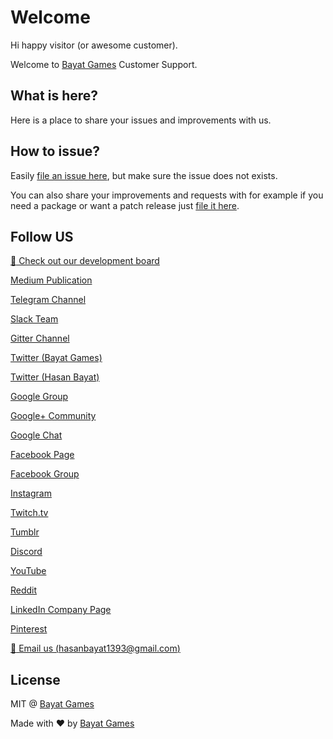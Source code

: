 # Welcome
Hi happy visitor (or awesome customer).

Welcome to [Bayat Games](https://www.assetstore.unity3d.com/en/#!/search/page=1/sortby=relevance/query=publisher:26641) Customer Support.

## What is here?
Here is a place to share your issues and improvements with us.

## How to issue?
Easily [file an issue here](https://github.com/BayatGames/Support/issues/new), but make sure the issue does not exists.

You can also share your improvements and requests with for example if you need a package or want a patch release just [file it here](https://github.com/BayatGames/Support/issues/new).

## Follow US

[:notebook: Check out our development board](https://trello.com/bayatgames)

[Medium Publication](https://medium.com/bayat-games)

[Telegram Channel](https://t.me/BayatGamesOfficial)

[Slack Team](https://bayatgames.slack.com)

[Gitter Channel](https://gitter.im/BayatGames)

[Twitter (Bayat Games)](https://twitter.com/BayatGames)

[Twitter (Hasan Bayat)](https://www.twitter.com/EmpireWorld1393)

[Google Group](https://groups.google.com/forum/#!forum/bayatgames)

[Google+ Community](https://plus.google.com/communities/108974587311747022650)

[Google Chat](https://hangouts.google.com/group/6bqlVL54C7avYPUs2)

[Facebook Page](https://www.facebook.com/BayatGames)

[Facebook Group](https://www.facebook.com/groups/bayatgames/)

[Instagram](https://www.instagram.com/gamesbayat/)

[Twitch.tv](https://www.twitch.tv/bayatgames)

[Tumblr](https://bayatgames.tumblr.com)

[Discord](https://discordapp.com/channels/307041709701988352/307041709701988352)

[YouTube](https://www.youtube.com/channel/UCDLJbvqDKJyBKU2E8TMEQpQ)

[Reddit](https://www.reddit.com/r/bayatgames)

[LinkedIn Company Page](https://www.linkedin.com/company/18202318/)

[Pinterest](https://www.pinterest.com/BayatGames/)

[:e-mail: Email us (hasanbayat1393@gmail.com)](mailto:hasanbayat1393@gmail.com)

## License
MIT @ [Bayat Games](https://github.com/BayatGames)

Made with :heart: by [Bayat Games](https://github.com/BayatGames)
